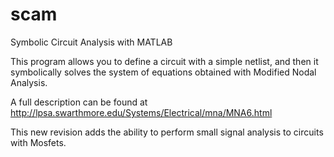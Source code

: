 # scam
Symbolic Circuit Analysis with MATLAB

This program allows you to define a circuit with a simple netlist, and then it symbolically solves the system of equations obtained with Modified Nodal Analysis.

A full description can be found at http://lpsa.swarthmore.edu/Systems/Electrical/mna/MNA6.html

This new revision adds the ability to perform small signal analysis to circuits with Mosfets.
